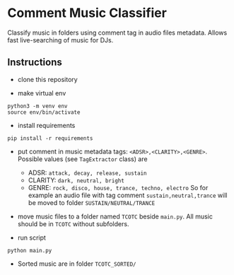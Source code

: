 # Comment Music Classifier

Classify music in folders using comment tag in audio files metadata.
Allows fast live-searching of music for DJs.

## Instructions

- clone this repository

- make virtual env

```
python3 -m venv env
source env/bin/activate
```

- install requirements

```
pip install -r requirements
```

- put comment in music metadata tags: `<ADSR>,<CLARITY>,<GENRE>`.
Possible values (see `TagExtractor` class) are
    - ADSR: `attack, decay, release, sustain`
    - CLARITY: `dark, neutral, bright`
    - GENRE: `rock, disco, house, trance, techno, electro`
    So for example an audio file with tag comment `sustain,neutral,trance` will be moved to folder `SUSTAIN/NEUTRAL/TRANCE`

- move music files to a folder named `TCOTC` beside `main.py`. All music should be in `TCOTC` without subfolders.

- run script

```
python main.py
```

- Sorted music are in folder `TCOTC_SORTED/`

